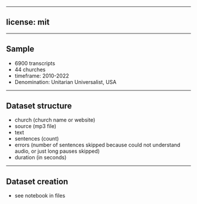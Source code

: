 
---
license: mit
---

---
Sample
---

- 6900 transcripts
- 44 churches
- timeframe: 2010-2022
- Denomination: Unitarian Universalist, USA

---
Dataset structure
---

- church (church name or website)
- source (mp3 file)
- text
- sentences (count)
- errors (number of sentences skipped because could not understand audio, or just long pauses skipped)
- duration (in seconds)

---
Dataset creation
---

- see notebook in files




